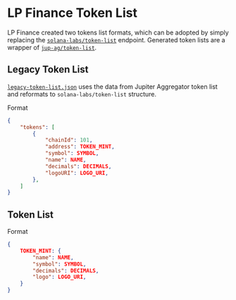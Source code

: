 # LP Finance Token List
LP Finance created two tokens list formats, which can be adopted by simply replacing the [`solana-labs/token-list`](https://github.com/solana-labs/token-list) endpoint. Generated token lists are a wrapper of [`jup-ag/token-list`](https://github.com/jup-ag/token-list/tree/main).

## Legacy Token List
[`legacy-token-list.json`](https://raw.githubusercontent.com/LP-Finance-Inc/token-list/main/legacy-token-list.json) uses the data from Jupiter Aggregator token list and reformats to `solana-labs/token-list` structure.

Format
```json
{
    "tokens": [
        {
            "chainId": 101, 
            "address": TOKEN_MINT,
            "symbol": SYMBOL,
            "name": NAME,
            "decimals": DECIMALS,
            "logoURI": LOGO_URI,
        },
    ]
}
```
## Token List
Format
```json
{
    TOKEN_MINT: {
        "name": NAME,
        "symbol": SYMBOL,
        "decimals": DECIMALS,
        "logo": LOGO_URI,
    }
}
```